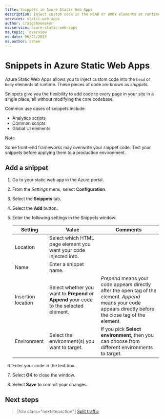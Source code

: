 ```yaml
---
title: Snippets in Azure Static Web Apps
description: Inject custom code in the HEAD or BODY elements at runtime in Azure Static Web Apps 
services: static-web-apps
author: craigshoemaker
ms.service: azure-static-web-apps
ms.topic:  overview
ms.date: 06/22/2023
ms.author: cshoe
---
```


# Snippets in Azure Static Web Apps

Azure Static Web Apps allows you to inject custom code into the `head` or `body` elements at runtime. These pieces of code are known as *snippets*.

Snippets give you the flexibility to add code to every page in your site in a single place, all without modifying the core codebase.

Common use cases of snippets include:

- Analytics scripts
- Common scripts
- Global UI elements

> [!NOTE]
> Some front-end frameworks may overwrite your snippet code. Test your snippets before applying them to a production environment.

## Add a snippet

1. Go to your static web app in the Azure portal.

1. From the *Settings* menu, select **Configuration**.

1. Select the **Snippets** tab.

1. Select the **Add** button.

1. Enter the following settings in the Snippets window:

    | Setting | Value | Comments |
    |---|---|---|
    | Location | Select which HTML page element you want your code injected into. | |
    | Name | Enter a snippet name. | |
    | Insertion location | Select whether you want to **Prepend** or **Append** your code to the selected element. | *Prepend* means your code appears directly after the open tag of the element. *Append* means your code appears directly before the close tag of the element. |
    | Environment | Select the environment(s) you want to target. | If you pick **Select environment**, then you can choose from different environments to target. |

1. Enter your code in the text box.

1. Select **OK** to close the window.

1. Select **Save** to commit your changes.

## Next steps

> [!div class="nextstepaction"]
> [Split traffic](./traffic-splitting.md)
